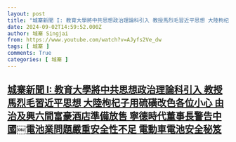 ```yaml
---
layout: post
title: "城寨新聞 I: 教育大學將中共思想政治理論科引入 教授馬烈毛習近平思想 大陸枸杞子用硫磺改色各位小心 由治及興六間富豪酒店準備放售 寧德時代董事長警告中國￼電池業問題嚴重安全性不足 電動車電池安全秘笈"
date: 2024-09-02T14:59:52.000Z
author: 城寨 Singjai
from: https://www.youtube.com/watch?v=AJyfs2Ve_dw
tags: [ 城寨 ]
comments: True
categories: [ 城寨 ]
---
```

<!--1725289192000-->
[城寨新聞 I: 教育大學將中共思想政治理論科引入 教授馬烈毛習近平思想 大陸枸杞子用硫磺改色各位小心 由治及興六間富豪酒店準備放售 寧德時代董事長警告中國￼電池業問題嚴重安全性不足 電動車電池安全秘笈](https://www.youtube.com/watch?v=AJyfs2Ve_dw)
------

<div>

</div>

